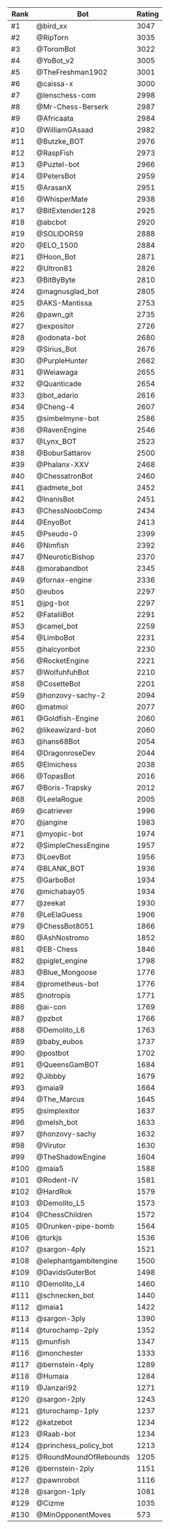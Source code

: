 Rank|Bot|Rating
---|---|---
#1|@bird_xx|3047
#2|@RipTorn|3035
#3|@ToromBot|3022
#4|@YoBot_v2|3005
#5|@TheFreshman1902|3001
#6|@caissa-x|3000
#7|@lenschess-com|2998
#8|@Mr-Chess-Berserk|2987
#9|@Africaata|2984
#10|@WilliamGAsaad|2982
#11|@Butzke_BOT|2976
#12|@RaspFish|2973
#13|@Puztel-bot|2966
#14|@PetersBot|2959
#15|@ArasanX|2951
#16|@WhisperMate|2938
#17|@BitExtender128|2925
#18|@abcbot|2920
#19|@SOLIDOR59|2888
#20|@ELO_1500|2884
#21|@Hoon_Bot|2871
#22|@Ultron81|2826
#23|@BitByByte|2810
#24|@magnusglad_bot|2805
#25|@AKS-Mantissa|2753
#26|@pawn_git|2735
#27|@expositor|2726
#28|@odonata-bot|2680
#29|@Sirius_Bot|2676
#30|@PurpleHunter|2662
#31|@Weiawaga|2655
#32|@Quanticade|2654
#33|@bot_adario|2616
#34|@Cheng-4|2607
#35|@simbelmyne-bot|2586
#36|@RavenEngine|2546
#37|@Lynx_BOT|2523
#38|@BoburSattarov|2500
#39|@Phalanx-XXV|2468
#40|@ChessatronBot|2460
#41|@admete_bot|2452
#42|@InanisBot|2451
#43|@ChessNoobComp|2434
#44|@EnyoBot|2413
#45|@Pseudo-0|2399
#46|@Nimfish|2392
#47|@NeuroticBishop|2370
#48|@morabandbot|2345
#49|@fornax-engine|2336
#50|@eubos|2297
#51|@jpg-bot|2297
#52|@FataliiBot|2291
#53|@camel_bot|2259
#54|@LimboBot|2231
#55|@halcyonbot|2230
#56|@RocketEngine|2221
#57|@WolfuhfuhBot|2210
#58|@CosetteBot|2201
#59|@honzovy-sachy-2|2094
#60|@matmoi|2077
#61|@Goldfish-Engine|2060
#62|@likeawizard-bot|2060
#63|@hans68Bot|2054
#64|@DragonroseDev|2044
#65|@Elmichess|2038
#66|@TopasBot|2016
#67|@Boris-Trapsky|2012
#68|@LeelaRogue|2005
#69|@catriever|1996
#70|@jangine|1983
#71|@myopic-bot|1974
#72|@SimpleChessEngine|1957
#73|@LoevBot|1956
#74|@BLANK_BOT|1936
#75|@GarboBot|1934
#76|@michabay05|1934
#77|@zeekat|1930
#78|@LeElaGuess|1906
#79|@ChessBot8051|1866
#80|@AshNostromo|1852
#81|@EB-Chess|1846
#82|@piglet_engine|1798
#83|@Blue_Mongoose|1776
#84|@prometheus-bot|1776
#85|@notropis|1771
#86|@ai-con|1769
#87|@pzbot|1766
#88|@Demolito_L6|1763
#89|@baby_eubos|1737
#90|@postbot|1702
#91|@QueensGamBOT|1684
#92|@Jibbby|1679
#93|@maia9|1664
#94|@The_Marcus|1645
#95|@simplexitor|1637
#96|@melsh_bot|1633
#97|@honzovy-sachy|1632
#98|@Virutor|1630
#99|@TheShadowEngine|1604
#100|@maia5|1588
#101|@Rodent-IV|1581
#102|@HardRok|1579
#103|@Demolito_L5|1573
#104|@ChessChildren|1572
#105|@Drunken-pipe-bomb|1564
#106|@turkjs|1536
#107|@sargon-4ply|1521
#108|@elephantgambitengine|1500
#109|@DavidsGuterBot|1498
#110|@Demolito_L4|1460
#111|@schnecken_bot|1440
#112|@maia1|1422
#113|@sargon-3ply|1390
#114|@turochamp-2ply|1352
#115|@munfish|1347
#116|@monchester|1333
#117|@bernstein-4ply|1289
#118|@Humaia|1284
#119|@Janzari92|1271
#120|@sargon-2ply|1243
#121|@turochamp-1ply|1237
#122|@katzebot|1234
#123|@Raab-bot|1234
#124|@princhess_policy_bot|1213
#125|@RoundMoundOfRebounds|1205
#126|@bernstein-2ply|1151
#127|@pawnrobot|1116
#128|@sargon-1ply|1081
#129|@Cizme|1035
#130|@MinOpponentMoves|573
